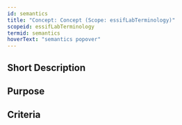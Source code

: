 ```yaml
---
id: semantics
title: "Concept: Concept (Scope: essifLabTerminology)"
scopeid: essifLabTerminology
termid: semantics
hoverText: "semantics popover"
---
```


## Short Description
<!--REQUIRED--in 1-3 sentences that describe the semantics to a layperson with reasonable accuracy.-->

## Purpose
<!--Describe why the semantics is needed. What purposes does it serve? What can you do with it that you cannot do (as well) without it? What objectives does it help realize? Why is this semanticsevant within its scope of definition?-->

## Criteria
<!--REQUIRED--How is this semantics different from related ideas? What are essential characteristics that must be true? This is where you specify the [intensional definition](https://en.wikipedia.org/wiki/Extensional_and_intensional_definitions) of the semantics, i.e. the necessary and sufficient conditions for when the term should be used. This makes that the semanticsomes crystal clear. In the case of nouns, this is equivalent to specifying the properties that an object needs to have in order to be counted as a referent of the term.-->
